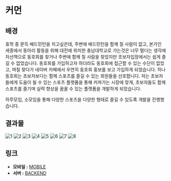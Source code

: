 # **커먼**

## **배경**

휴학 중 문득 배드민턴을 치고싶은데, 주변에 배드민턴을 함께 칠 사람이 없고, 본가인 세종에서 동아리 활동을 위해 대전에 위치한 충남대학교로 가는것은 너무 멀다는 생각에 차선책으로 동호회를 찾거나 주변에 함께 칠 사람을 찾았지만 초보자입장에서는 쉽게 즐길 수 없었습니다.
동호회를 가입하고자 하더라도 동호회에 접근할 수 있는 수단이 없었고, 며칠 찾다가 네이버 카페에서 우연히 동호회 홍보를 보고 가입하게 되었습니다. 허나 동호회는 초보자보다는 함께 스포츠를 즐길 수 있는 회원들을 선호합니다.
저는 초보자들에게 도움이 될 수 있는 스포츠 플랫폼을 통해 커져가는 시장에 맞게, 초보자들도 함께 스포츠를 즐기며 실력 향상을 꿈꿀 수 있는 플랫폼을 개발하게 되었습니다.

하루모임, 소모임을 통해 다양한 스포츠을 다양한 형태로 즐길 수 있도록 개발을 진행했습니다.

## **결과물**

![1](https://github.com/CommonOrganization/.github/assets/76200940/ab8149f7-8762-4fb1-8162-90723202a74b)
![2](https://github.com/CommonOrganization/.github/assets/76200940/298085a1-73b1-4d09-9b2f-280e147ed83f)
![3](https://github.com/CommonOrganization/.github/assets/76200940/ba788324-e2c4-4e47-b762-06f99afae803)
![4](https://github.com/CommonOrganization/.github/assets/76200940/ecb376bb-ae68-4f85-9775-d351733310df)
![5](https://github.com/CommonOrganization/.github/assets/76200940/4e63a24b-fc66-4098-a331-dab9158ae8d7)
![6](https://github.com/CommonOrganization/.github/assets/76200940/21918b3b-83b7-43b0-8b16-a4f334d36af3)
![7](https://github.com/CommonOrganization/.github/assets/76200940/16e6df79-5e03-476a-ab5a-4f3c5494b449)
![8](https://github.com/CommonOrganization/.github/assets/76200940/06291a04-bc44-4481-83db-cb849ed3c6e8)


## **링크**
- **모바일 :** [MOBILE](https://github.com/CommonOrganization/common_mobile)
- **서버 :** [BACKEND](https://github.com/CommonOrganization/common_backend)



